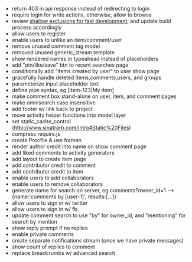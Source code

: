 - return 403 in api response instead of redirecting to login
- require login for write actions, otherwise, allow to browse
- review [shallow exclusions for fast development](http://requirejs.org/docs/optimization.html#shallow), and update build process accordingly
- allow users to register
- enable users to unlike an item/comment/user
- remove unused comment tag model
- removed unused generic_stream template
- show rendered names in typeahead instead of placeholders
- add "pin/like/save" btn to recent searches page
- conditionally add "items created by user" to user show page
- gracefully handle deleted items,comments,users, and groups
- parameterize input placeholder text
- define pipe syntax, eg [item-123|My item]
- make comment box stand-alone on user, item, and comment pages
- make omnisearch case insensitive
- add footer w/ link back to project
- move activity helper functions into model layer
- set static_cache_control (http://www.sinatrarb.com/intro#Static%20Files)
- compress require.js
- create Procfile & use forman
- render author credit into name on show comment page
- add liked comments to activity generators
- add layout to create item page
- add contributor credit to comment
- add contributor credit to item
- enable users to add collaborators
- enable users to remove collaborators
- generate name for search on server, eg comments?owner_id=1 --> {name:'comments by [user-1]', results:[...]}
- allow users to sign in w/ twitter
- allow users to sign in w/ fb
- update comment search to use "by" for owner_id, and "mentioning" for search by mention
- show reply prompt if no replies
- enable private comments
- create separate notifications stream (once we have private messages)
- show count of replies to comment
- replace breadcrumbs w/ advanced search

